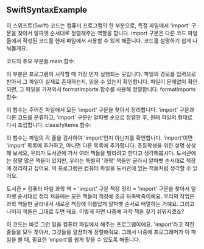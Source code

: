 ## SwiftSyntaxExample

이 스위프트(Swift) 코드는 컴퓨터 프로그램의 한 부분으로, 특정 파일에서 'import' 구문을 찾아서 알파벳 순서대로 정렬해주는 역할을 합니다. import 구문은 다른 코드 파일들에서 작성된 코드를 현재 파일에서 사용할 수 있게 해줍니다. 코드를 설명하기 쉽게 나눠볼게요.

코드의 주요 부분들
main 함수:

이 부분은 프로그램이 시작할 때 가장 먼저 실행되는 곳입니다. 파일의 경로를 입력으로 받아서 그 파일이 실제로 존재하는지, 읽을 수 있는지 확인합니다. 파일이 문제없이 확인되면, 그 파일을 가져와서 formatImports 함수를 사용해 정렬합니다.
formatImports 함수:

이 함수는 주어진 파일에서 모든 'import' 구문을 찾아서 정리합니다. 'import' 구문과 다른 코드를 분류하고, 'import' 구문만 알파벳 순으로 정렬한 후, 원래 파일의 형태로 다시 조립합니다.
classifyItems 함수:

이 함수는 파일의 각 줄을 검사하여 'import'인지 아닌지를 확인합니다. 'import'이면 'import' 목록에 추가하고, 아니면 다른 목록에 추가합니다.
초등학생을 위한 설명
상상해 보세요, 우리가 도서관에 가서 여러 책들을 빌리려고 한다고 생각해봅시다. 도서관에는 정말 많은 책들이 있지만, 우리는 특별히 '과학' 책들만 골라서 알파벳 순서대로 책장에 정리하고 싶어요. 이 프로그램은 컴퓨터 파일을 도서관에 있는 책들처럼 생각할 수 있어요.

도서관 = 컴퓨터 파일
과학 책 = 'import' 구문
책장 정리 = 'import' 구문을 찾아서 알파벳 순서대로 정리
처음에는 모든 책들이 책장에 조금 뒤죽박죽이에요. 우리의 작업은 과학 책들만 골라내서 새로운 책장에 아름답게 알파벳 순서로 배열하는 거예요. 그리고 나머지 책들은 그대로 두면 돼요. 이렇게 하면 나중에 과학 책을 찾기 쉬워지겠죠?

이 코드는 바로 그런 일을 컴퓨터 파일에서 해주는 프로그램이에요. 'import'라고 적힌 줄들을 모두 찾아서, 그것들을 깔끔하게 정렬해줘요. 그래서 나중에 프로그래머가 이 파일을 볼 때, 필요한 'import'를 쉽게 찾을 수 있도록 해줍니다.
